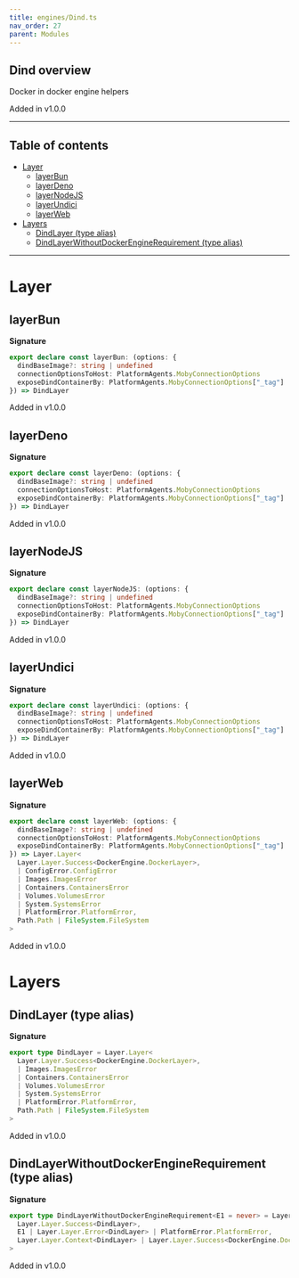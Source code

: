 ```yaml
---
title: engines/Dind.ts
nav_order: 27
parent: Modules
---
```


## Dind overview

Docker in docker engine helpers

Added in v1.0.0

---

<h2 class="text-delta">Table of contents</h2>

- [Layer](#layer)
  - [layerBun](#layerbun)
  - [layerDeno](#layerdeno)
  - [layerNodeJS](#layernodejs)
  - [layerUndici](#layerundici)
  - [layerWeb](#layerweb)
- [Layers](#layers)
  - [DindLayer (type alias)](#dindlayer-type-alias)
  - [DindLayerWithoutDockerEngineRequirement (type alias)](#dindlayerwithoutdockerenginerequirement-type-alias)

---

# Layer

## layerBun

**Signature**

```ts
export declare const layerBun: (options: {
  dindBaseImage?: string | undefined
  connectionOptionsToHost: PlatformAgents.MobyConnectionOptions
  exposeDindContainerBy: PlatformAgents.MobyConnectionOptions["_tag"]
}) => DindLayer
```

Added in v1.0.0

## layerDeno

**Signature**

```ts
export declare const layerDeno: (options: {
  dindBaseImage?: string | undefined
  connectionOptionsToHost: PlatformAgents.MobyConnectionOptions
  exposeDindContainerBy: PlatformAgents.MobyConnectionOptions["_tag"]
}) => DindLayer
```

Added in v1.0.0

## layerNodeJS

**Signature**

```ts
export declare const layerNodeJS: (options: {
  dindBaseImage?: string | undefined
  connectionOptionsToHost: PlatformAgents.MobyConnectionOptions
  exposeDindContainerBy: PlatformAgents.MobyConnectionOptions["_tag"]
}) => DindLayer
```

Added in v1.0.0

## layerUndici

**Signature**

```ts
export declare const layerUndici: (options: {
  dindBaseImage?: string | undefined
  connectionOptionsToHost: PlatformAgents.MobyConnectionOptions
  exposeDindContainerBy: PlatformAgents.MobyConnectionOptions["_tag"]
}) => DindLayer
```

Added in v1.0.0

## layerWeb

**Signature**

```ts
export declare const layerWeb: (options: {
  dindBaseImage?: string | undefined
  connectionOptionsToHost: PlatformAgents.MobyConnectionOptions
  exposeDindContainerBy: PlatformAgents.MobyConnectionOptions["_tag"]
}) => Layer.Layer<
  Layer.Layer.Success<DockerEngine.DockerLayer>,
  | ConfigError.ConfigError
  | Images.ImagesError
  | Containers.ContainersError
  | Volumes.VolumesError
  | System.SystemsError
  | PlatformError.PlatformError,
  Path.Path | FileSystem.FileSystem
>
```

Added in v1.0.0

# Layers

## DindLayer (type alias)

**Signature**

```ts
export type DindLayer = Layer.Layer<
  Layer.Layer.Success<DockerEngine.DockerLayer>,
  | Images.ImagesError
  | Containers.ContainersError
  | Volumes.VolumesError
  | System.SystemsError
  | PlatformError.PlatformError,
  Path.Path | FileSystem.FileSystem
>
```

Added in v1.0.0

## DindLayerWithoutDockerEngineRequirement (type alias)

**Signature**

```ts
export type DindLayerWithoutDockerEngineRequirement<E1 = never> = Layer.Layer<
  Layer.Layer.Success<DindLayer>,
  E1 | Layer.Layer.Error<DindLayer> | PlatformError.PlatformError,
  Layer.Layer.Context<DindLayer> | Layer.Layer.Success<DockerEngine.DockerLayer> | Path.Path | FileSystem.FileSystem
>
```

Added in v1.0.0
